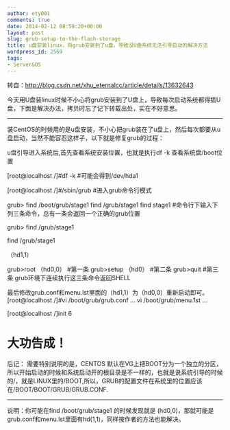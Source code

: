 ```yaml
---
author: ety001
comments: true
date: 2014-02-12 08:59:20+00:00
layout: post
slug: grub-setup-to-the-flash-storage
title: u盘安装linux，将grub安装到了u盘，导致没U盘系统无法引导启动的解决方法
wordpress_id: 2569
tags:
- Server&OS
---
```


转自：http://blog.csdn.net/xhu_eternalcc/article/details/13632643

今天用U盘装linux时候不小心将grub安装到了U盘上，导致每次启动系统都得插U盘，下面是解决办法，拷贝时忘了记下转载出处，实在不好意思。

------------------------------------------------------------------------------------------------------------------------------------------------------------------------------------------------


装CentOS的时候用的是u盘安装，不小心把grub装在了u盘上，然后每次都要从u盘启动，当然不能容忍这样子，以下就是修复grub的过程：
<!-- more -->
u盘引导进入系统后,首先查看系统安装位置，也就是执行df -k 查看系统盘/boot位置

[root@localhost /]#df -k        #可能会得到/dev/hda1

[root@localhost /]#/sbin/grub   #进入grub命令行模式

grub> find /boot/grub/stage1    find /grub/stage1      find stage1 #命令行下输入下列三条命令，总有一条会返回一个正确的grub位置

grub> find /grub/stage1

find /grub/stage1

（hd1,1）

grub>root （hd0,0）        #第一条
grub>setup （hd0）         #第二条
grub>quit                  #第三条   grub环境下连续执行这三条命令返回SHELL

最后修改grub.conf和menu.lst里面的（hd1,1）为（hd0,0）重新启动即可。
[root@localhost /]#vi /boot/grub/grub.conf ...   vi /boot/grub/menu.1st ...

[root@localhost /]init 6

大功告成！
================================================================================
后记：
需要特别说明的是，CENTOS 默认在VG上把BOOT分为一个独立的分区，所以开始启动的时候和系统启动开的根目录是不一样的，也就是说系统引导的时候的/，就是LINUX里的/BOOT,所以，GRUB的配置文件在系统里的位置应该在/BOOT/BOOT/GRUB/GRUB.CONF.

----------------------------

说明：你可能在find /boot/grub/stage1 的时候发现就是 (hd0,0)，那就可能是grub.conf和menu.lst里面有hd(1,1)，同样按作者的方法也能解决。

